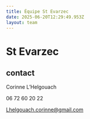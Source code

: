 ```yaml
---
title: Équipe St Evarzec 
date: 2025-06-20T12:29:49.953Z
layout: team
---
```


# St Evarzec 



## contact 

Corinne L’Helgouach

06 72 60 20 22

Lhelgouach.corinne@gmail.com

